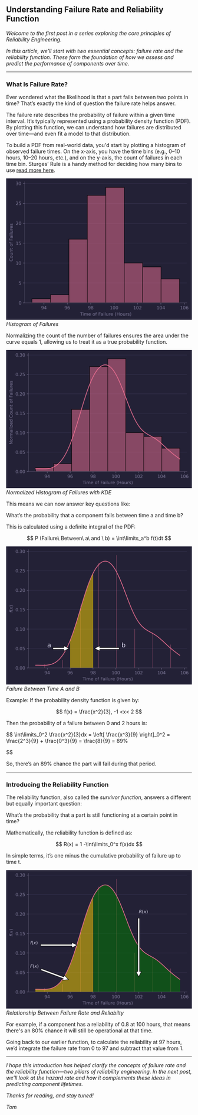 ## Understanding Failure Rate and Reliability Function

*Welcome to the first post in a series exploring the core principles of Reliability Engineering.*

*In this article, we’ll start with two essential concepts: failure rate and the reliability function. These form the foundation of how we assess and predict the performance of components over time.*

---
### What Is Failure Rate?
Ever wondered what the likelihood is that a part fails between two points in time? That’s exactly the kind of question the failure rate helps answer.

The failure rate describes the probability of failure within a given time interval. It’s typically represented using a probability density function (PDF). By plotting this function, we can understand how failures are distributed over time—and even fit a model to that distribution.

To build a PDF from real-world data, you'd start by plotting a histogram of observed failure times. On the x-axis, you have the time bins (e.g., 0–10 hours, 10–20 hours, etc.), and on the y-axis, the count of failures in each time bin. Sturges’ Rule is a handy method for deciding how many bins to use [read more here](https://en.wikipedia.org/wiki/Sturges%27s_rule).

<!-- HISTOGRAM PLOT -->
![Reliability Plot](FailureRate\histogram.png)
*Histogram of Failures*

Normalizing the count of the number of failures ensures the area under the curve equals 1, allowing us to treat it as a true probability function.

<!-- NORMALIZED PLOT -->
![Reliability Plot](FailureRate\histogram_kde.png)
*Normalized Histogram of Failures with KDE*

 This means we can now answer key questions like:

What’s the probability that a component fails between time a and time b?



This is calculated using a definite integral of the PDF:


$$
P (Failure\  Between\   a\  and \  b) = \int\limits_a^b f(t)dt
$$

<!-- KDE With Limits -->

![Reliability Plot](FailureRate\FailureBetween.png)
*Failure Between Time A and B*

Example:
If the probability density function is given by:

$$
f(x) = \frac{x^2}{3}, -1 <x< 2
$$

Then the probability of a failure between 0 and 2 hours is:

$$
\int\limits_0^2 \frac{x^2}{3}dx =  \left[ \frac{x^3}{9} \right]_0^2 = \frac{2^3}{9} + \frac{0^3}{9} = \frac{8}{9} = 89\%

$$

So, there’s an 89% chance the part will fail during that period.

---

### Introducing the Reliability Function

The reliability function, also called the *survivor function*, answers a different but equally important question:

What’s the probability that a part is still functioning at a certain point in time?

Mathematically, the reliability function is defined as:

$$
R(x) = 1 -\int\limits_0^x f(x)dx
$$

In simple terms, it’s one minus the cumulative probability of failure up to time t.


![Reliability Plot](FailureRate\reliability.png)
*Relationship Between Failure Rate and Reliabilty*


For example, if a component has a reliability of 0.8 at 100 hours, that means there's an 80% chance it will still be operational at that time.

Going back to our earlier function, to calculate the reliability at 97 hours, we’d integrate the failure rate from 0 to 97 and subtract that value from 1.

---

*I hope this introduction has helped clarify the concepts of failure rate and the reliability function—two pillars of reliability engineering. In the next post, we’ll look at the hazard rate and how it complements these ideas in predicting component lifetimes.*

*Thanks for reading, and stay tuned!*

*Tom*